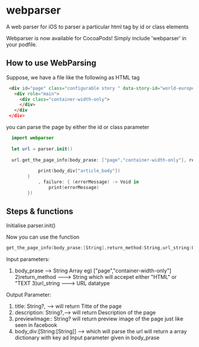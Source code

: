 # webparser
A web parser for iOS to parser a particular html tag by id or class elements

Webparser is now available for CocoaPods! Simply include 'webparser' in your podfile.

## How to use WebParsing

Suppose, we have a file like the following as HTML tag
```HTML
 <div id="page" class="configurable story " data-story-id="world-europe-46955006">      
   <div role="main"> 
     <div class="container-width-only">
     </div>
   </div
 </div>
 ```
 you can parse the page by either the id or class parameter
 
```swift
  import webparser
   
  let url = parser.init()
   
  url.get_the_page_info(body_prase: ["page","container-width-only"], return_method: "HTML", url_string: url_string!,      {(title, description, previewImage,body_div) -> Void in
            
            print(body_div["article_body"])
        }
            , failure: { (errorMessage) -> Void in
                print(errorMessage)
        })
 ```
 
## Steps & functions

Initialise  parser.init()

Now you can use the function

```swift 
get_the_page_info(body_prase:[String],return_method:String,url_string:URL,_ completion: @escaping ((_ title: String?, _ description: String?, _ previewImage: String?,_ body_div:[String:[String]] ) -> Void), failure: @escaping ((_ errorMessage: String) -> Void))
```
Input parameters: 
  1) body_prase --> String Array eg) ["page","container-width-only"]
  2)return_method ---> String which will accepet either "HTML" or "TEXT
  3)url_string ---> URL datatype
 
Output Parameter:
 1) title: String?, --> will return Titte of the page
 2) description: String?,--> will return Description of the page 
 3) previewImage:: String? will return preview image of the page just like seen in facebook  
 4) body_div:[String:[String]] --> which will parse the url will return a array dictionary with key ad Input parameter given     in body_prase


